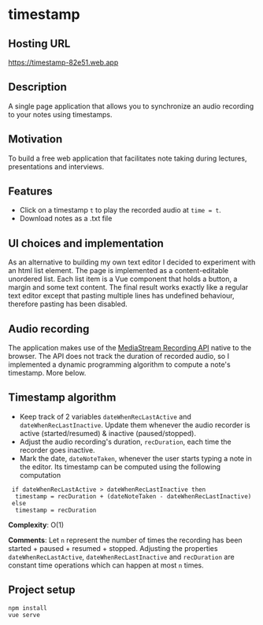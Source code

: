# timestamp
## Hosting URL
https://timestamp-82e51.web.app

## Description
A single page application that allows you to synchronize an audio recording to your notes using timestamps.

## Motivation
To build a free web application that facilitates note taking during lectures, presentations and interviews.

## Features
- Click on a timestamp `t` to play the recorded audio at `time = t`.
- Download notes as a .txt file
  
## UI choices and implementation
As an alternative to building my own text editor I decided to experiment with an html list element. The page is implemented as a content-editable unordered list. Each list item is a Vue component that holds a button, a margin and some text content.
The final result works exactly like a regular text editor except that pasting multiple lines has undefined behaviour, therefore pasting has been disabled.

## Audio recording
The application makes use of the [MediaStream Recording API](https://developer.mozilla.org/en-US/docs/Web/API/MediaStream_Recording_API) native to the browser. The API does not track the duration of recorded audio, so I implemented a dynamic programming algorithm to compute a note's timestamp. More below.

## Timestamp algorithm
  - Keep track of 2 variables `dateWhenRecLastActive` and `dateWhenRecLastInactive`. Update them whenever the audio recorder is active (started/resumed) & inactive (paused/stopped).
  - Adjust the audio recording's duration, `recDuration`, each time the recorder goes inactive.
  - Mark the date, `dateNoteTaken`, whenever the user starts typing a note in the editor. Its timestamp can be computed using the following computation

  ```
   if dateWhenRecLastActive > dateWhenRecLastInactive then
    timestamp = recDuration + (dateNoteTaken - dateWhenRecLastInactive)
   else 
    timestamp = recDuration
   ```
  
 **Complexity**: O(1)
 
 **Comments**: Let `n` represent the number of times the recording has been started + paused + resumed + stopped.
  Adjusting the properties `dateWhenRecLastActive`, `dateWhenRecLastInactive` and `recDuration` are constant time operations which can happen at most `n` times.

 
## Project setup
```
npm install
vue serve
```
